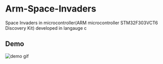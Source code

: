 # Arm-Space-Invaders

Space Invaders in microcontroller(ARM microcontroller STM32F303VCT6 Discovery Kit) developed in langauge c

## Demo

![demo gif](/demo.gif)
